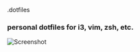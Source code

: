  .dotfiles

### personal dotfiles for i3, vim, zsh, etc.

![Screenshot](https://git.skovati.com/skovati/dotfiles/-/blob/master/scrot.png)